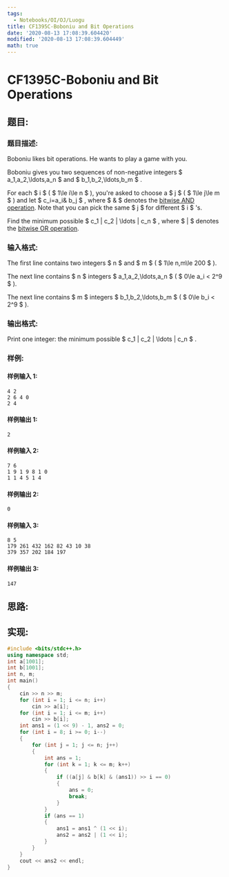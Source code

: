 ```yaml
---
tags:
  - Notebooks/OI/OJ/Luogu
title: CF1395C-Boboniu and Bit Operations
date: '2020-08-13 17:08:39.604420'
modified: '2020-08-13 17:08:39.604449'
math: true
---
```


# CF1395C-Boboniu and Bit Operations

## 题目:

### 题目描述:

Boboniu likes bit operations. He wants to play a game with you.

Boboniu gives you two sequences of non-negative integers $ a_1,a_2,\ldots,a_n $ and $ b_1,b_2,\ldots,b_m $ .

For each $ i $ ( $ 1\le i\le n $ ), you're asked to choose a $ j $ ( $ 1\le j\le m $ ) and let $ c_i=a_i\& b_j $ , where $ \& $ denotes the [bitwise AND operation](https://en.wikipedia.org/wiki/Bitwise_operation#AND). Note that you can pick the same $ j $ for different $ i $ 's.

Find the minimum possible $ c_1 | c_2 | \ldots | c_n $ , where $ | $ denotes the [bitwise OR operation](https://en.wikipedia.org/wiki/Bitwise_operation#AND).

### 输入格式:

The first line contains two integers $ n $ and $ m $ ( $ 1\le       n,m\le 200 $ ).

The next line contains $ n $ integers $ a_1,a_2,\ldots,a_n $ ( $ 0\le a_i < 2^9 $ ).

The next line contains $ m $ integers $ b_1,b_2,\ldots,b_m $ ( $ 0\le b_i < 2^9 $ ).

### 输出格式:

Print one integer: the minimum possible $ c_1 | c_2 | \ldots | c_n $ .

### 样例:

#### 样例输入 1:

```
4 2
2 6 4 0
2 4
```

#### 样例输出 1:

```
2
```

#### 样例输入 2:

```
7 6
1 9 1 9 8 1 0
1 1 4 5 1 4
```

#### 样例输出 2:

```
0
```

#### 样例输入 3:

```
8 5
179 261 432 162 82 43 10 38
379 357 202 184 197
```

#### 样例输出 3:

```
147
```

## 思路:

## 实现:

```cpp
#include <bits/stdc++.h>
using namespace std;
int a[1001];
int b[1001];
int n, m;
int main()
{
    cin >> n >> m;
    for (int i = 1; i <= n; i++)
        cin >> a[i];
    for (int i = 1; i <= m; i++)
        cin >> b[i];
    int ans1 = (1 << 9) - 1, ans2 = 0;
    for (int i = 8; i >= 0; i--)
    {
        for (int j = 1; j <= n; j++)
        {
            int ans = 1;
            for (int k = 1; k <= m; k++)
            {
                if ((a[j] & b[k] & (ans1)) >> i == 0)
                {
                    ans = 0;
                    break;
                }
            }
            if (ans == 1)
            {
                ans1 = ans1 ^ (1 << i);
                ans2 = ans2 | (1 << i);
            }
        }
    }
    cout << ans2 << endl;
}
```
